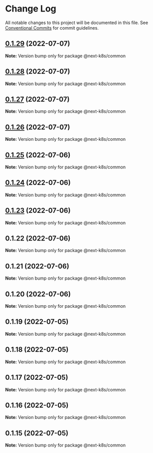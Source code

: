 # Change Log

All notable changes to this project will be documented in this file.
See [Conventional Commits](https://conventionalcommits.org) for commit guidelines.

## [0.1.29](https://github.com/mathiscode/next-k8s-boilerplate/compare/@next-k8s/common@0.1.28...@next-k8s/common@0.1.29) (2022-07-07)

**Note:** Version bump only for package @next-k8s/common





## [0.1.28](https://github.com/mathiscode/next-k8s-boilerplate/compare/@next-k8s/common@0.1.27...@next-k8s/common@0.1.28) (2022-07-07)

**Note:** Version bump only for package @next-k8s/common





## [0.1.27](https://github.com/mathiscode/next-k8s-boilerplate/compare/@next-k8s/common@0.1.26...@next-k8s/common@0.1.27) (2022-07-07)

**Note:** Version bump only for package @next-k8s/common





## [0.1.26](https://github.com/mathiscode/next-k8s-boilerplate/compare/@next-k8s/common@0.1.25...@next-k8s/common@0.1.26) (2022-07-07)

**Note:** Version bump only for package @next-k8s/common





## [0.1.25](https://github.com/mathiscode/next-k8s-boilerplate/compare/@next-k8s/common@0.1.24...@next-k8s/common@0.1.25) (2022-07-06)

**Note:** Version bump only for package @next-k8s/common





## [0.1.24](https://github.com/mathiscode/next-k8s-boilerplate/compare/@next-k8s/common@0.1.23...@next-k8s/common@0.1.24) (2022-07-06)

**Note:** Version bump only for package @next-k8s/common





## [0.1.23](https://github.com/mathiscode/next-k8s-boilerplate/compare/@next-k8s/common@0.1.22...@next-k8s/common@0.1.23) (2022-07-06)

**Note:** Version bump only for package @next-k8s/common





## 0.1.22 (2022-07-06)

**Note:** Version bump only for package @next-k8s/common





## 0.1.21 (2022-07-06)

**Note:** Version bump only for package @next-k8s/common





## 0.1.20 (2022-07-06)

**Note:** Version bump only for package @next-k8s/common





## 0.1.19 (2022-07-05)

**Note:** Version bump only for package @next-k8s/common





## 0.1.18 (2022-07-05)

**Note:** Version bump only for package @next-k8s/common





## 0.1.17 (2022-07-05)

**Note:** Version bump only for package @next-k8s/common





## 0.1.16 (2022-07-05)

**Note:** Version bump only for package @next-k8s/common





## 0.1.15 (2022-07-05)

**Note:** Version bump only for package @next-k8s/common
